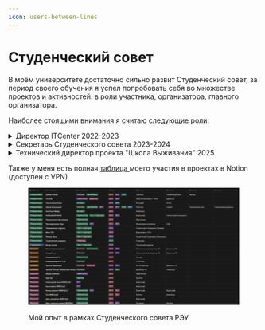 ```yaml
---
icon: users-between-lines
---
```


# Студенческий совет

В моём университете достаточно сильно развит Студенческий совет, за период своего обучения я успел попробовать себя во множестве проектов и активностей: в роли участника, организатора, главного организатора.

Наиболее стоящими внимания я считаю  следующие роли:

<details>

<summary>Директор ITCenter 2022-2023</summary>

**ITCenter** занимается реализацией IT решений для проектов и структур Студенческого совета.

Из наиболее важных продуктов:

1. Чат-бот для поиска свободных аудиторий. (ежедневно используют 80-100 человек на протяжении нескольких лет)
2. Сайт проекта "Экономическая игра"\
   Сайт представляет собой некую банковскую систему с личными кабинетами участников и организаторов. \
   Участники проекта - первокурсники \~6000 человек, а также \~500 организаторов

</details>

<details>

<summary>Секретарь Студенческого совета 2023-2024</summary>

Работа с документооборотом ВУЗа, формирование служебных записок и протоколов. Работа с сервисом Directum.

</details>

<details>

<summary>Технический директор проекта "Школа Выживания" 2025</summary>

Управление структурой организаторов "Техническая часть" (25 человек)\
Контроль технического оснащения проекта\
\
\~ 160 участников и \~100 организаторов из 5 ВУЗов Москвы

</details>

Также у меня есть полная [таблица ](https://www.notion.so/storkych/24a0e846c4924d6ca2bc54f4ddef3807?v=8d639f76429b4bb5823f853e62d2b0cc)моего участия в проектах в Notion (доступен с VPN)

<figure><img src="../.gitbook/assets/image (16).png" alt=""><figcaption><p>Мой опыт в рамках Студенческого совета РЭУ</p></figcaption></figure>



